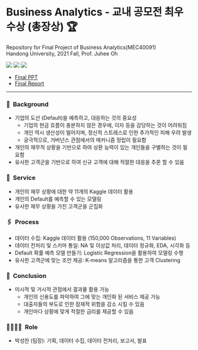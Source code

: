 # Business Analytics - 교내 공모전 최우수상 (총장상) 🏆
Repository for Final Project of Business Analytics(MEC40091) <br/>
Handong University, 2021 Fall, Prof. Juhee Oh 

<img src="https://img.shields.io/badge/R-green?style=flat&logo=R&logoColor=276DC3"/> <img src="https://img.shields.io/badge/RStudio-red?style=flat&logo=RStudio&logoColor=75AADB"/> <img src="https://img.shields.io/badge/Excel-yellow?style=flat&logo=Microsoft Excel&logoColor=217346"/> 


- [Final PPT](https://drive.google.com/file/d/1iTfea6UMdtbrSeKohPs3ZoPZV-anAEC1/view)
- [Final Report](https://drive.google.com/file/d/1Set8N-hyo8-xTqoiPpi5OlESP0k594K1/view)

---

### 🧭  Background
- 기업의 도산 (Default)을 예측하고, 대응하는 것의 중요성
  - 기업의 현금 흐름이 충분하지 않은 경우에, 이자 등을 감당하는 것이 어려워짐
  - 개인 역시 생산성이 떨어지며, 정신적 스트레스로 인한 추가적인 피해 우려 발생
  - 궁극적으로, 거버넌스 관점에서의 매커니즘 정립이 필요함
- 개인의 재무적 상황을 기반으로 하여 상환 능력이 있는 개인들을 구별하는 것이 필요함
- 유사한 고객군을 기반으로 하여 신규 고객에 대해 적절한 대응을 추론 할 수 있음

### 🎁  Service
- 개인의 재무 상황에 대한 약 11개의 Kaggle 데이터 활용
- 개인의 Default를 예측할 수 있는 모델링
- 유사한 재무 상황을 가진 고객군을 군집화

### 🖇  Process
- 데이터 수집: Kaggle 데이터 활용 (150,000 Observations, 11 Variables)
- 데이터 전처리 및 스키마 통일: NA 및 이상값 처리, 데이터 정규화, EDA, 시각화 등
- Default 확률 예측 모델 만들기: Logistic Regression을 활용하여 모델링 수행
- 유사한 고객군에 맞는 조언 제공: K-means 알고리즘을 통한 고객 Clustering

### 📌  Conclusion
- 미시적 및 거시적 관점에서 결과물 활용 가능
  - 개인의 신용도를 파악하여 그에 맞는 개인화 된 서비스 제공 가능
  - 대출자들의 부도로 인한 잠재적 위험을 감소 시킬 수 있음
  - 개인마다 상황에 맞게 적절한 금리를 제공할 수 있음
  
### 👨‍👩‍👧‍👦  Role
- 박성찬 (팀장): 기획, 데이터 수집, 데이터 전처리, 보고서, 발표
